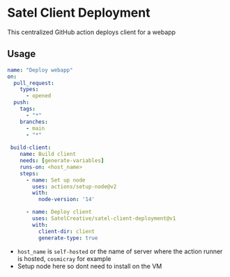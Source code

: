 # Satel Client Deployment
This centralized GitHub action deploys client for a webapp

## Usage 
```yml
name: "Deploy webapp"
on:
  pull_request:
    types:
      - opened
  push:
    tags:
      - "*"
    branches:
      - main  
      - "*"  
      
 build-client:
    name: Build client
    needs: [generate-variables]
    runs-on: <host_name>
    steps:   
      - name: Set up node
        uses: actions/setup-node@v2
        with:
          node-version: '14'

      - name: Deploy client
        uses: SatelCreative/satel-client-deployment@v1
        with:
          client-dir: client
          generate-type: true
   ```
   - `host_name` is `self-hosted` or the name of server where the action runner is hosted, `cosmicray` for example
   - Setup node here so dont need to install on the VM

